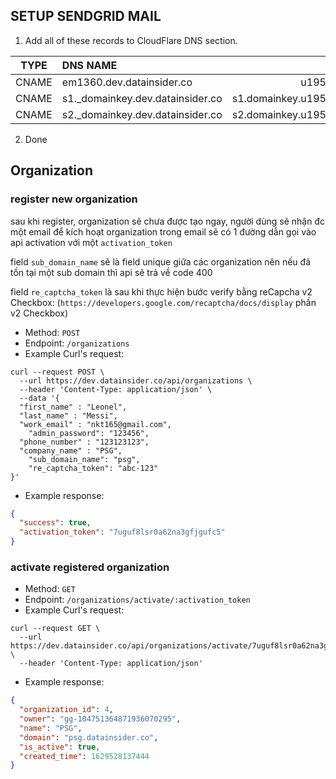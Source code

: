 ## SETUP SENDGRID MAIL

1. Add all of these records to CloudFlare DNS section.

| TYPE   |      DNS NAME      |  CANONICAL NAME |
|----------|:-------------|------:|
| CNAME |  em1360.dev.datainsider.co | u19527549.wl050.sendgrid.net |
| CNAME |    s1._domainkey.dev.datainsider.co   |   s1.domainkey.u19527549.wl050.sendgrid.net |
| CNAME | s2._domainkey.dev.datainsider.co |    s2.domainkey.u19527549.wl050.sendgrid.net |

2. Done

## Organization

### register new organization

sau khi register, organization sẽ chưa được tạo ngay, người dùng sẽ nhận đc một email để kích hoạt organization trong
email sẽ có 1 đường dẫn gọi vào api activation với một `activation_token`

field `sub_domain_name` sẽ là field unique giữa các organization nên nếu đã tồn tại một sub domain thì api sẽ trả về
code 400

field `re_captcha_token` là sau khi thực hiện bước verify bằng reCapcha v2 Checkbox:
(`https://developers.google.com/recaptcha/docs/display` phần v2 Checkbox)

- Method: `POST`
- Endpoint: `/organizations`
- Example Curl's request:

```shell
curl --request POST \
  --url https://dev.datainsider.co/api/organizations \
  --header 'Content-Type: application/json' \
  --data '{
  "first_name" : "Leonel",
  "last_name" : "Messi",
  "work_email" : "nkt165@gmail.com",
	"admin_password": "123456",
  "phone_number" : "123123123",
  "company_name" : "PSG",
    "sub_domain_name": "psg",
    "re_captcha_token": "abc-123"
}'
```

- Example response:

```json
{
  "success": true,
  "activation_token": "7uguf8lsr0a62na3gfjgufc5"
}
```

### activate registered organization

- Method: `GET`
- Endpoint: `/organizations/activate/:activation_token`
- Example Curl's request:

```shell
curl --request GET \
  --url https://dev.datainsider.co/api/organizations/activate/7uguf8lsr0a62na3gfjgufc5 \
  --header 'Content-Type: application/json'
```

- Example response:
```json
{
  "organization_id": 4,
  "owner": "gg-104751364871936070295",
  "name": "PSG",
  "domain": "psg.datainsider.co",
  "is_active": true,
  "created_time": 1629528137444
}
```